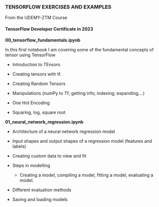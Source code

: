 ### TENSORFLOW EXERCISES AND EXAMPLES

From the UDEMY-ZTM Course

#### **TensorFlow Developer Certificate in 2023**

**00_tensorflow_fundamentals.ipynb**

In this first notebook I am covering some of the fundamental concepts of tensor using TensorFlow

- Introduction to TEnsors

- Creating tensors with tf.

- Creating Random Tensors

- Manipulations (numPy to Tf; getting info; indexing; expanding;...)

- One Hot Encoding

- Squaring, log, square root

**01_neural_network_regression.ipynb**

- Architecture of a neural network regression model

- Input shapes and output shapes of a regression model (features and labels)

- Creating custom data to view and fit

- Steps in modelling

    - Creating a model, compiling a model, fitting a model, evaluating a model.

- Different evaluation methods

- Saving and loading models